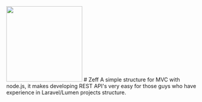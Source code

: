 <img src="https://bit.ly/3aregLh" width="200" height="200">
# Zeff
A simple structure for MVC with node.js, it makes developing REST API's very easy for those guys who have experience in Laravel/Lumen projects structure.
